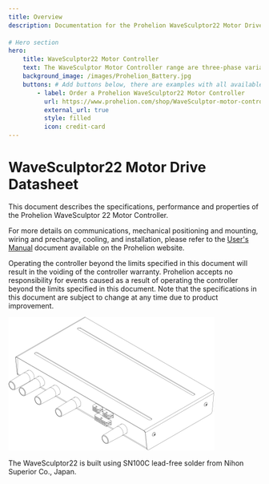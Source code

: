 ```yaml
---
title: Overview
description: Documentation for the Prohelion WaveSculptor22 Motor Drive protocol

# Hero section
hero:
    title: WaveSculptor22 Motor Controller
    text: The WaveSculptor Motor Controller range are three-phase variable frequency inverters especially designed to drive high-efficiency, permanent magnet motors.
    background_image: /images/Prohelion_Battery.jpg
    buttons: # Add buttons below, there are examples with all available options
        - label: Order a Prohelion WaveSculptor22 Motor Controller
          url: https://www.prohelion.com/shop/WaveSculptor-motor-controller/wavesculptor22-motor-controller/
          external_url: true 
          style: filled
          icon: credit-card 
---
```


# WaveSculptor22 Motor Drive Datasheet

This document describes the specifications, performance and properties of the Prohelion WaveSculptor 22 Motor Controller.

For more details on communications, mechanical positioning and mounting, wiring and precharge, cooling, and installation, please refer to the [User's Manual](../User_Manual/index.md) document available on the Prohelion website.

Operating the controller beyond the limits specified in this document will result in the voiding of the controller warranty.  Prohelion accepts no responsibility for events caused as a result of operating the controller beyond the limits specified in this document. Note that the specifications in this document are subject to change at any time due to product improvement.

![WaveSculptor22](images/Wavesculptor_Datasheet1.png)

The WaveSculptor22 is built using SN100C lead-free solder from Nihon Superior Co., Japan.